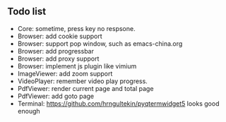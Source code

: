 ## Todo list
* Core: sometime, press key no respsone.
* Browser: add cookie support
* Browser: support pop window, such as emacs-china.org
* Browser: add progressbar
* Browser: add proxy support
* Browser: implement js plugin like vimium
* ImageViewer: add zoom support
* VideoPlayer: remember video play progress.
* PdfViewer: render current page and total page
* PdfViewer: add goto page
* Terminal: https://github.com/hrngultekin/pyqtermwidget5 looks good enough
